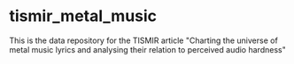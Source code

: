 # tismir_metal_music
This is the data repository for the TISMIR article "Charting the universe of metal music lyrics and analysing their relation to perceived audio hardness" 
